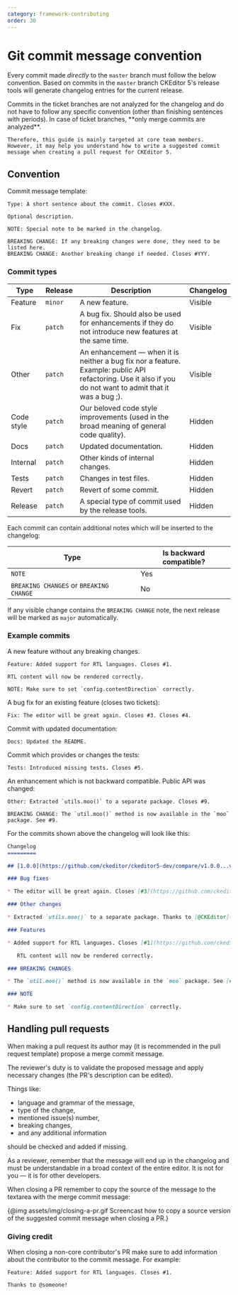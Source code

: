 ```yaml
---
category: framework-contributing
order: 30
---
```


# Git commit message convention

Every commit made *directly* to the `master` branch must follow the below convention. Based on commits in the `master` branch CKEditor 5's release tools will generate changelog entries for the current release.

<info-box>
	Commits in the ticket branches are not analyzed for the changelog and do not have to follow any specific convention (other than finishing sentences with periods). In case of ticket branches, **only merge commits are analyzed**.

	Therefore, this guide is mainly targeted at core team members. However, it may help you understand how to write a suggested commit message when creating a pull request for CKEditor 5.
</info-box>

## Convention

Commit message template:

```
Type: A short sentence about the commit. Closes #XXX.

Optional description.

NOTE: Special note to be marked in the changelog.

BREAKING CHANGE: If any breaking changes were done, they need to be listed here.
BREAKING CHANGE: Another breaking change if needed. Closes #YYY.
```

### Commit types

| Type | Release | Description | Changelog |
| --- | --- | --- | --- |
| Feature | `minor` | A new feature. | Visible |
| Fix | `patch` | A bug fix. Should also be used for enhancements if they do not introduce new features at the same time. | Visible |
| Other | `patch` | An enhancement &mdash; when it is neither a bug fix nor a feature. Example: public API refactoring. Use it also if you do not want to admit that it was a bug ;). | Visible |
| Code style | `patch` | Our beloved code style improvements (used in the broad meaning of general code quality). | Hidden |
| Docs | `patch` | Updated documentation. | Hidden |
| Internal | `patch` | Other kinds of internal changes. | Hidden |
| Tests | `patch` | Changes in test files. | Hidden |
| Revert | `patch` | Revert of some commit. | Hidden |
| Release | `patch` | A special type of commit used by the release tools. | Hidden |

Each commit can contain additional notes which will be inserted to the changelog:

| Type | Is backward compatible? |
| --- | --- |
| `NOTE` | Yes |
| `BREAKING CHANGES` or `BREAKING CHANGE` | No |

If any visible change contains the `BREAKING CHANGE` note, the next release will be marked as `major` automatically.

### Example commits

A new feature without any breaking changes.

```
Feature: Added support for RTL languages. Closes #1.

RTL content will now be rendered correctly.

NOTE: Make sure to set `config.contentDirection` correctly.
```

A bug fix for an existing feature (closes two tickets):

```
Fix: The editor will be great again. Closes #3. Closes #4.
```

Commit with updated documentation:

```
Docs: Updated the README.
```

Commit which provides or changes the tests:

```
Tests: Introduced missing tests. Closes #5.
```

An enhancement which is not backward compatible. Public API was changed:

```
Other: Extracted `utils.moo()` to a separate package. Closes #9.

BREAKING CHANGE: The `util.moo()` method is now available in the `moo` package. See #9.
```

For the commits shown above the changelog will look like this:

```md
Changelog
=========

## [1.0.0](https://github.com/ckeditor/ckeditor5-dev/compare/v1.0.0...v0.0.1) (2017-01-04)

### Bug fixes

* The editor will be great again. Closes [#3](https://github.com/ckeditor/ckeditor5-dev/issue/3). Closes [#4](https://github.com/ckeditor/ckeditor5-dev/issue/4). ([a0b4ce8](https://github.com/ckeditor/ckeditor5-dev/commit/a0b4ce8))

### Other changes

* Extracted `utils.moo()` to a separate package. Thanks to [@CKEditor](https://github.com/CKEditor). ([e8cc04f](https://github.com/ckeditor/ckeditor5-dev/commit/e8cc04f))

### Features

* Added support for RTL languages. Closes [#1](https://github.com/ckeditor/ckeditor5-dev/issue/1). ([adc59ed](https://github.com/ckeditor/ckeditor5-dev/commit/adc59ed))

   RTL content will now be rendered correctly.

### BREAKING CHANGES

* The `util.moo()` method is now available in the `moo` package. See [#9](https://github.com/ckeditor/ckeditor5-dev/issue/9).

### NOTE

* Make sure to set `config.contentDirection` correctly.
```

## Handling pull requests

When making a pull request its author may (it is recommended in the pull request template) propose a merge commit message.

The reviewer's duty is to validate the proposed message and apply necessary changes (the PR's description can be edited).

Things like:

* language and grammar of the message,
* type of the change,
* mentioned issue(s) number,
* breaking changes,
* and any additional information

should be checked and added if missing.

As a reviewer, remember that the message will end up in the changelog and must be understandable in a broad context of the entire editor. It is not for you &mdash; it is for other developers.

When closing a PR remember to copy the source of the message to the textarea with the merge commit message:

{@img assets/img/closing-a-pr.gif Screencast how to copy a source version of the suggested commit message when closing a PR.}

### Giving credit

When closing a non-core contributor's PR make sure to add information about the contributor to the commit message. For example:

```
Feature: Added support for RTL languages. Closes #1.

Thanks to @someone!
```
